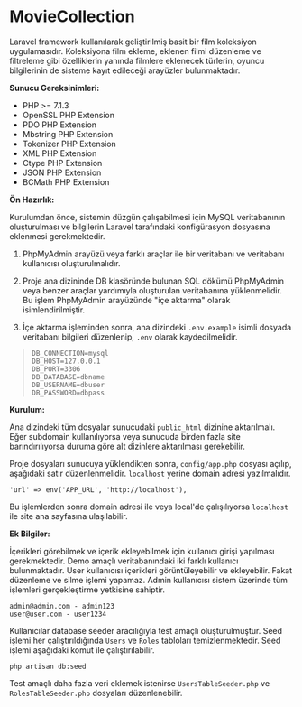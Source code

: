 # MovieCollection

Laravel framework kullanılarak geliştirilmiş basit bir film koleksiyon uygulamasıdır. Koleksiyona film ekleme, eklenen filmi düzenleme ve filtreleme gibi özelliklerin yanında filmlere eklenecek türlerin, oyuncu bilgilerinin de sisteme kayıt edileceği arayüzler bulunmaktadır.

**Sunucu Gereksinimleri:**

-   PHP >= 7.1.3
-   OpenSSL PHP Extension
-   PDO PHP Extension
-   Mbstring PHP Extension
-   Tokenizer PHP Extension
-   XML PHP Extension
-   Ctype PHP Extension
-   JSON PHP Extension
-   BCMath PHP Extension

 **Ön Hazırlık:**
 
Kurulumdan önce, sistemin düzgün çalışabilmesi için MySQL veritabanının oluşturulması ve bilgilerin Laravel tarafındaki konfigürasyon dosyasına eklenmesi gerekmektedir.

1. PhpMyAdmin arayüzü veya farklı araçlar ile bir veritabanı ve veritabanı kullanıcısı oluşturulmalıdır.

2. Proje ana dizininde DB klasöründe bulunan SQL dökümü PhpMyAdmin veya benzer araçlar yardımıyla oluşturulan veritabanına yüklenmelidir. Bu işlem PhpMyAdmin arayüzünde "içe aktarma" olarak isimlendirilmiştir.

3. İçe aktarma işleminden sonra, ana dizindeki `.env.example` isimli dosyada veritabanı bilgileri düzenlenip, `.env` olarak kaydedilmelidir.

>     DB_CONNECTION=mysql
>     DB_HOST=127.0.0.1
>     DB_PORT=3306
>     DB_DATABASE=dbname
>     DB_USERNAME=dbuser
>     DB_PASSWORD=dbpass

**Kurulum:**

Ana dizindeki tüm dosyalar sunucudaki `public_html` dizinine aktarılmalı. Eğer subdomain kullanılıyorsa veya sunucuda birden fazla site barındırılıyorsa duruma göre alt dizinlere aktarılması gerekebilir.

Proje dosyaları sunucuya yüklendikten sonra, `config/app.php` dosyası açılıp, aşağıdaki satır düzenlenmelidir. `localhost` yerine domain adresi yazılmalıdır.

    'url' => env('APP_URL', 'http://localhost'),

Bu işlemlerden sonra domain adresi ile veya local'de çalışılıyorsa `localhost` ile site ana sayfasına ulaşılabilir.

**Ek Bilgiler:**

İçerikleri görebilmek ve içerik ekleyebilmek için kullanıcı girişi yapılması gerekmektedir. Demo amaçlı veritabanındaki iki farklı kullanıcı bulunmaktadır. User kullanıcısı içerikleri görüntüleyebilir ve ekleyebilir. Fakat düzenleme ve silme işlemi yapamaz. Admin kullanıcısı sistem üzerinde tüm işlemleri gerçekleştirme yetkisine sahiptir.

    admin@admin.com - admin123
    user@user.com - user1234

Kullanıcılar database seeder aracılığıyla test amaçlı oluşturulmuştur. Seed işlemi her çalıştırıldığında `Users` ve `Roles` tabloları temizlenmektedir. Seed işlemi aşağıdaki komut ile çalıştırılabilir.

    php artisan db:seed

Test amaçlı daha fazla veri eklemek istenirse `UsersTableSeeder.php` ve `RolesTableSeeder.php` dosyaları düzenlenebilir.
